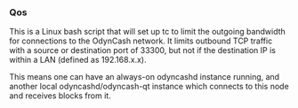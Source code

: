 ### Qos ###

This is a Linux bash script that will set up tc to limit the outgoing bandwidth for connections to the OdynCash network. It limits outbound TCP traffic with a source or destination port of 33300, but not if the destination IP is within a LAN (defined as 192.168.x.x).

This means one can have an always-on odyncashd instance running, and another local odyncashd/odyncash-qt instance which connects to this node and receives blocks from it.
